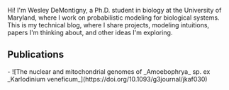 Hi! I'm Wesley DeMontigny, a Ph.D. student in biology at the University of Maryland, where I work on probabilistic modeling for biological systems. This is my technical blog, where I share projects, modeling intuitions, papers I'm thinking about, and other ideas I'm exploring.
<h2 class="post-list-heading">Publications</h2>
- ![The nuclear and mitochondrial genomes of _Amoebophrya_ sp. ex _Karlodinium veneficum_](https://doi.org/10.1093/g3journal/jkaf030)
